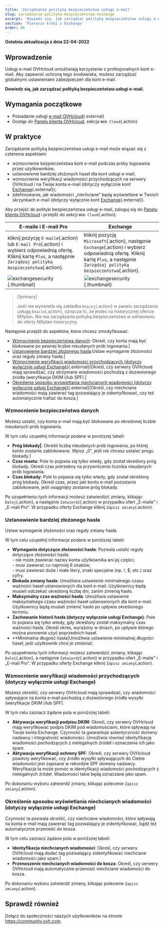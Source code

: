 ```yaml
---
title: 'Zarządzanie polityką bezpieczeństwa usługi e-mail'
slug: zarzadzanie-polityka-bezpieczenstwa-exchange
excerpt: 'Dowiedz się, jak zarządzać polityką bezpieczeństwa usługi e-mail'
section: 'Pierwsze kroki z Exchange'
order: 06
---
```


**Ostatnia aktualizacja z dnia 22-04-2022**

## Wprowadzenie

Usługi e-mail OVHcloud umożliwiają korzystanie z profesjonalnych kont e-mail. Aby zapewnić ochronę tego środowiska, możesz zarządzać globalnymi ustawieniami zabezpieczeń dla kont e-mail.

**Dowiedz się, jak zarządzać polityką bezpieczeństwa usługi e-mail.**

## Wymagania początkowe

- Posiadanie usługi [e-mail OVHcloud](https://www.ovhcloud.com/pl/emails/){.external}
- Dostęp do [Panelu klienta OVHcloud](https://www.ovh.com/auth/?action=gotomanager&from=https://www.ovh.pl/&ovhSubsidiary=pl), sekcja `Web Cloud`{.action}

## W praktyce

Zarządzanie polityką bezpieczeństwa usługi e-mail może wiązać się z czterema aspektami:

- wzmocnienie bezpieczeństwa kont e-mail podczas próby logowania przez użytkowników;
- ustanowienie bardziej złożonych haseł dla kont usługi e-mail;
- wzmocnienie weryfikacji wiadomości przychodzących na serwery OVHcloud i na Twoje konta e-mail (dotyczy wyłącznie kont [Exchange](https://www.ovhcloud.com/pl/emails/hosted-exchange/){.external});
- zdefiniowanie, jak wiadomości „niechciane” będą wyświetlane w Twoich skrzynkach e-mail (dotyczy wyłącznie kont [Exchange](https://www.ovhcloud.com/pl/emails/hosted-exchange/){.external}).

Aby przejść do polityki bezpieczeństwa usługi e-mail, zaloguj się do [Panelu klienta OVHcloud](https://www.ovh.com/auth/?action=gotomanager&from=https://www.ovh.pl/&ovhSubsidiary=pl) i przejdź do sekcji `Web Cloud`{.action}. 

|E-maile i E-mail Pro|Exchange| 
|---|---| 
|kliknij pozycję `E-maile`{.action} lub `E-mail Pro`{.action} i wybierz odpowiednią ofertę. Kliknij kartę `Plus`, a następnie `Zarządzaj polityką bezpieczeństwa`{.action}.|kliknij pozycję `Microsoft`{.action}, następnie `Exchange`{.action} i wybierz odpowiednią ofertę. Kliknij kartę `Plus`, a następnie `Zarządzaj polityką bezpieczeństwa`{.action}.|
|![exchangesecurity](images/manage-security01.png){.thumbnail}|![exchangesecurity](images/manage-security02.png){.thumbnail}|

> [!primary]
>
> Jeśli nie wyświetla się zakładka `Więcej`{.action} w panelu zarządzania usługą `Emaile`{.action}, oznacza to, że jesteś na historycznej ofercie MXplan. Nie ma zarządzania polityką bezpieczeństwa w odniesieniu do oferty MXplan historyczny.

Następnie przejdź do aspektów, które chcesz zmodyfikować.


- [Wzmocnienie bezpieczeństwa danych](#enhanced-security): Określ, czy konta mają być blokowane po pewnej liczbie nieudanych prób logowania.|
- [Ustanowienie bardziej złożonego hasła](#password-complexity):Ustaw wymaganie złożoności oraz reguły zmiany hasła.|
- [Wzmocnienie weryfikacji wiadomości przychodzących (dotyczy wyłącznie usługi Exchange)](./#wzmocnienie-weryfikacji-wiadomosci-przychodzacych-dotyczy-wylacznie-uslugi-exchange){.external}|Określ, czy serwery OVHcloud mają sprawdzać, czy otrzymane wiadomości pochodzą z dozwolonego źródła (weryfikacje DKIM i/lub SPF).|
- [Określenie sposobu wyświetlania niechcianych wiadomości (dotyczy wyłącznie usługi Exchange)](./#okreslenie-sposobu-wyswietlania-niechcianych-wiadomosci-dotyczy-wylacznie-uslugi-exchange){.external}|Określ, czy niechciane wiadomości mają zawierać tag pozwalający je zidentyfikować, czy też automatycznie trafiać do kosza.|

### Wzmocnienie bezpieczeństwa danych <a name="enhanced-security"></a>

Możesz ustalić, czy konta e-mail mają być blokowane po określonej liczbie nieudanych prób logowania.

W tym celu uzupełnij informacje podane w poniższej tabeli:

- **Próg blokady|**: Określi liczbę nieudanych prób logowania, po której konto zostanie zablokowane. Wpisz „0”, jeśli nie chcesz ustalać progu blokady.|
- **Czas resetu**: Pole to pojawia się tylko wtedy, gdy został określony próg blokady. Określ czas potrzebny na przywrócenie licznika nieudanych prób logowania.
- **Czas blokady**: Pole to pojawia się tylko wtedy, gdy został określony próg blokady. Określ czas, przez jaki konto e-mail pozostanie zablokowane, jeśli osiągnięty zostanie próg blokady.

Po uzupełnieniu tych informacji możesz zatwierdzić zmiany, klikając `Dalej`{.action}, a następnie `Zatwierdź`{.action} w przypadku ofert „E-maile” i „E-mail Pro”. W przypadku oferty Exchange kliknij `Zapisz zmiany`{.action}.

### Ustanowienie bardziej złożonego hasła <a name="password-complexity"></a>

Ustaw wymaganie złożoności oraz reguły zmiany hasła.

W tym celu uzupełnij informacje podane w poniższej tabeli:

- **Wymagania dotyczące złożoności hasła**: Pozwala ustalić reguły dotyczące złożoności hasła:<br> \- nie może zawierać nazwy konta użytkownika ani jej części;<br> \- musi zawierać co najmniej 6 znaków;<br> \- musi zawierać duże i małe litery, znaki specjalne (np. !, $, etc.) oraz cyfry.
- **Blokada zmiany hasła**: Umożliwia ustawienie minimalnego czasu ważności haseł ustanowionych dla kont e-mail. Użytkownicy będą musieli odczekać określoną liczbę dni, zanim zmienią hasło.
- **Maksymalny czas ważności hasła**: Umożliwia ustawienie maksymalnego czasu ważności haseł ustanowionych dla kont e-mail. Użytkownicy będą musieli zmienić hasło po upływie określonego terminu.
- **Zachowanie historii hasła (dotyczy wyłącznie usługi Exchange)**: Pole to pojawia się tylko wtedy, gdy określony został maksymalny czas ważności hasła. Określ okres, wyrażony w dniach, po upływie którego można ponownie użyć poprzednich haseł.
- **Minimalna długość hasła|Umożliwia ustawienie minimalnej długości haseł, jeśli użytkownik chce je zmieniać.

Po uzupełnieniu tych informacji możesz zatwierdzić zmiany, klikając `Dalej`{.action}, a następnie `Zatwierdź`{.action} w przypadku ofert „E-maile” i „E-mail Pro”. W przypadku oferty Exchange kliknij `Zapisz zmiany`{.action}.

### Wzmocnienie weryfikacji wiadomości przychodzących (dotyczy wyłącznie usługi Exchange) <a name="incoming-messages-verification"></a>	

Możesz określić, czy serwery OVHcloud mają sprawdzać, czy wiadomości spływające na konta e-mail pochodzą z dozwolonego źródła wysyłki (weryfikacje DKIM i/lub SPF).

W tym celu zaznacz żądane pola w poniższej tabeli:

- **Aktywacja weryfikacji podpisu DKIM**: Określ, czy serwery OVHcloud mają weryfikować podpis DKIM pod wiadomościami, które spływają na Twoje konta Exchange. Czynność ta gwarantuje autentyczność domeny nadawcy i integralność wiadomości. Umożliwia również identyfikację wiadomości pochodzących z nielegalnych źródeł i oznaczenie ich jako spam.
- **Aktywacja weryfikacji ochrony SPF**: Określ, czy serwery OVHcloud powinny weryfikować, czy źródło wysyłki spływających do Ciebie wiadomości jest zapisane w rekordzie SPF domeny nadawcy. Weryfikacja ta może pomóc w identyfikacji wiadomości pochodzących z nielegalnych źródeł. Wiadomości takie będą oznaczane jako spam.

Po dokonaniu wyboru zatwierdź zmiany, klikając polecenie `Zapisz zmiany`{.action}.

### Określenie sposobu wyświetlania niechcianych wiadomości (dotyczy wyłącznie usługi Exchange) <a name="unwanted-messages-management"></a>	

Czynność ta pozwala określić, czy niechciane wiadomości, które spływają na konta e-mail mają zawierać tag pozwalający je zidentyfikować, bądź też automatycznie przenieść do kosza.

W tym celu zaznacz żądane pola w poniższej tabeli:

- **Identyfikacja niechcianych wiadomości**: Określ, czy serwery OVHcloud mają dodać tag pozwalający zidentyfikować niechciane wiadomości jako spam.|
- **Przenoszenie niechcianych wiadomości do kosza**: Określ, czy serwery OVHcloud mają automatycznie przenosić niechciane wiadomości do kosza.

Po dokonaniu wyboru zatwierdź zmiany, klikając polecenie `Zapisz zmiany`{.action}.

## Sprawdź również

Dołącz do społeczności naszych użytkowników na stronie <https://community.ovh.com>.